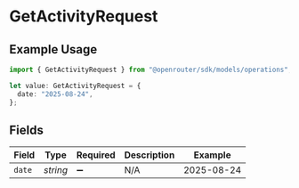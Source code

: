 # GetActivityRequest

## Example Usage

```typescript
import { GetActivityRequest } from "@openrouter/sdk/models/operations";

let value: GetActivityRequest = {
  date: "2025-08-24",
};
```

## Fields

| Field              | Type               | Required           | Description        | Example            |
| ------------------ | ------------------ | ------------------ | ------------------ | ------------------ |
| `date`             | *string*           | :heavy_minus_sign: | N/A                | 2025-08-24         |